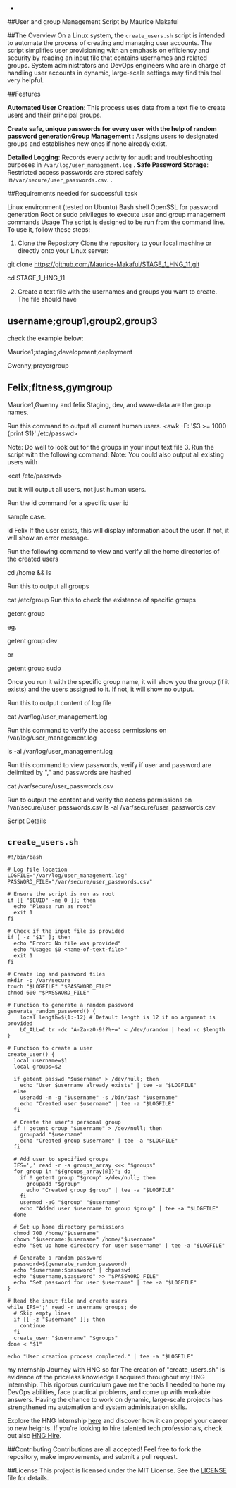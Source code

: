 -
##User and group Management  Script by Maurice Makafui

##The Overview
On a Linux system, the `create_users.sh` script is intended to automate the process of creating and managing user accounts. The script simplifies user provisioning with an emphasis on efficiency and security by reading an input file that contains usernames and related groups. System administrators and DevOps engineers who are in charge of handling user accounts in dynamic, large-scale settings may find this tool very helpful.

##Features

**Automated User Creation**: This process uses data from a text file to create users and their principal groups.

**Create safe, unique passwords for every user with the help of random password generationGroup Management** : Assigns users to designated groups and establishes new ones if none already exist.

**Detailed Logging**: Records every activity for audit and troubleshooting purposes in `/var/log/user_management.log` .
**Safe Password Storage**: Restricted access passwords are stored safely in`/var/secure/user_passwords.csv`.
.

##Requirements needed for successfull task

Linux environment (tested on Ubuntu)
Bash shell
OpenSSL for password generation
Root or sudo privileges to execute user and group management commands
Usage
The script is designed to be run from the command line. To use it, follow these steps:

1. Clone the Repository
Clone the repository to your local machine or directly onto your Linux server:

git clone https://github.com/Maurice-Makafui/STAGE_1_HNG_11.git

cd STAGE_1_HNG_11

2. Create a text file with the usernames and groups you want to create. The file should have 

username;group1,group2,group3
--
check the example below:

Maurice1;staging,development,deployment

Gwenny;prayergroup

Felix;fitness,gymgroup
--
Maurice1,Gwenny and felix
Staging, dev, and www-data are the group names.


Run this command to output all current human users.
<awk -F: '$3 >= 1000 {print $1}' /etc/passwd>

Note: Do well to look out for the groups in your input text file
3. Run the script with the following command:
Note: You could also output all existing users with

<cat /etc/passwd>

 but it will output all users, not just human users.

Run the id command for a specific user
id <username>

sample case.

id Felix
If the user exists, this will display information about the user. If not, it will show an error message.

Run the following command to view and verify all the home directories of the created users

cd /home && ls

Run this to output all groups

cat /etc/group
Run this to check the existence of specific groups

getent group <groupname>

eg.

getent group dev

or

getent group sudo

Once you run it with the specific group name, it will show you the group (if it exists)
and the users assigned to it. If not, it will show no output.

Run this to output content of log file

cat /var/log/user_management.log

Run this command to verify the access permissions on /var/log/user_management.log

ls -al /var/log/user_management.log

Run this command to view passwords, verify if user and password are delimited by "," and passwords are hashed

cat /var/secure/user_passwords.csv

Run to output the content and verify the access permissions on /var/secure/user_passwords.csv
ls -al /var/secure/user_passwords.csv


Script Details


## `create_users.sh`

```
#!/bin/bash

# Log file location
LOGFILE="/var/log/user_management.log"
PASSWORD_FILE="/var/secure/user_passwords.csv"

# Ensure the script is run as root
if [[ "$EUID" -ne 0 ]]; then
  echo "Please run as root"
  exit 1
fi

# Check if the input file is provided
if [ -z "$1" ]; then
  echo "Error: No file was provided"
  echo "Usage: $0 <name-of-text-file>"
  exit 1
fi

# Create log and password files
mkdir -p /var/secure
touch "$LOGFILE" "$PASSWORD_FILE"
chmod 600 "$PASSWORD_FILE"

# Function to generate a random password
generate_random_password() {
    local length=${1:-12} # Default length is 12 if no argument is provided
    LC_ALL=C tr -dc 'A-Za-z0-9!?%+=' < /dev/urandom | head -c $length
}

# Function to create a user
create_user() {
  local username=$1
  local groups=$2

  if getent passwd "$username" > /dev/null; then
    echo "User $username already exists" | tee -a "$LOGFILE"
  else
    useradd -m -g "$username" -s /bin/bash "$username"
    echo "Created user $username" | tee -a "$LOGFILE"
  fi

  # Create the user's personal group
  if ! getent group "$username" > /dev/null; then
    groupadd "$username"
    echo "Created group $username" | tee -a "$LOGFILE"
  fi

  # Add user to specified groups
  IFS=',' read -r -a groups_array <<< "$groups"
  for group in "${groups_array[@]}"; do
    if ! getent group "$group" >/dev/null; then
      groupadd "$group"
      echo "Created group $group" | tee -a "$LOGFILE"
    fi
    usermod -aG "$group" "$username"
    echo "Added user $username to group $group" | tee -a "$LOGFILE"
  done

  # Set up home directory permissions
  chmod 700 /home/"$username"
  chown "$username:$username" /home/"$username"
  echo "Set up home directory for user $username" | tee -a "$LOGFILE"

  # Generate a random password
  password=$(generate_random_password)
  echo "$username:$password" | chpasswd
  echo "$username,$password" >> "$PASSWORD_FILE"
  echo "Set password for user $username" | tee -a "$LOGFILE"
}

# Read the input file and create users
while IFS=';' read -r username groups; do
  # Skip empty lines
  if [[ -z "$username" ]]; then
    continue
  fi
  create_user "$username" "$groups"
done < "$1"

echo "User creation process completed." | tee -a "$LOGFILE"
```



my nternship Journey with HNG so far
The creation of "create_users.sh" is evidence of the priceless knowledge I acquired throughout my HNG internship. This rigorous curriculum gave me the tools I needed to hone my DevOps abilities, face practical problems, and come up with workable answers. Having the chance to work on dynamic, large-scale projects has strengthened my automation and system administration skills.


Explore the HNG Internship [here](https://hng.tech/internship) and discover how it can propel your career to new heights. If you're looking to hire talented tech professionals, check out  also [HNG Hire](https://hng.tech/hire).

##Contributing
Contributions are all accepted! Feel free to fork the repository, make improvements, and submit a pull request.

##License
This project is licensed under the MIT License. See the [LICENSE](LICENSE) file for details.


